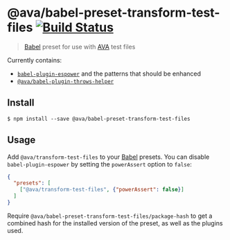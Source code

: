 # @ava/babel-preset-transform-test-files [![Build Status](https://travis-ci.org/avajs/babel-preset-transform-test-files.svg?branch=master)](https://travis-ci.org/avajs/babel-preset-transform-test-files)

> [Babel] preset for use with [AVA] test files

Currently contains:

- [`babel-plugin-espower`](https://github.com/power-assert-js/babel-plugin-espower) and the patterns that should be enhanced
- [`@ava/babel-plugin-throws-helper`](https://github.com/avajs/babel-plugin-throws-helper/)


## Install

```console
$ npm install --save @ava/babel-preset-transform-test-files
```


## Usage

Add `@ava/transform-test-files` to your [Babel] presets. You can disable `babel-plugin-espower` by setting the `powerAssert` option to `false`:

```json
{
  "presets": [
    ["@ava/transform-test-files", {"powerAssert": false}]
  ]
}
```

Require `@ava/babel-preset-transform-test-files/package-hash` to get a combined hash for the installed version of the preset, as well as the plugins used.


[AVA]: https://ava.li
[Babel]: https://babeljs.io
